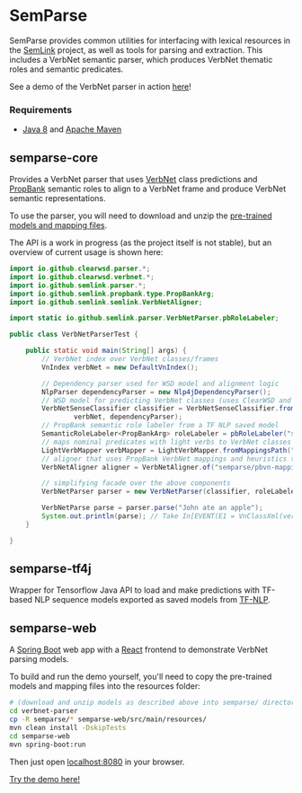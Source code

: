 # SemParse

SemParse provides common utilities for interfacing with lexical resources in the [SemLink](https://verbs.colorado.edu/semlink/)
project, as well as tools for parsing and extraction.
This includes a VerbNet semantic parser, which produces VerbNet thematic roles and semantic predicates.

See a demo of the VerbNet parser in action [here](http://verbnet-semantic-parser.appspot.com/)!

### Requirements
* [Java 8](http://www.oracle.com/technetwork/java/javase/overview/index.html) and [Apache Maven](https://maven.apache.org/)

## semparse-core
Provides a VerbNet parser that uses [VerbNet](http://verbs.colorado.edu/~mpalmer/projects/verbnet.html) class predictions and 
[PropBank](https://propbank.github.io/) semantic roles to align to a VerbNet frame and produce VerbNet semantic representations.

To use the parser, you will need to download and unzip the [pre-trained models and mapping files](https://drive.google.com/open?id=12krafgEoEVKFue9zZxj2zkPxIQH1pLV4).

The API is a work in progress (as the project itself is not stable), but an overview of current usage is shown here:
```java
import io.github.clearwsd.parser.*;
import io.github.clearwsd.verbnet.*;
import io.github.semlink.parser.*;
import io.github.semlink.propbank.type.PropBankArg;
import io.github.semlink.semlink.VerbNetAligner;

import static io.github.semlink.parser.VerbNetParser.pbRoleLabeler;

public class VerbNetParserTest {

    public static void main(String[] args) {
        // VerbNet index over VerbNet classes/frames
        VnIndex verbNet = new DefaultVnIndex();

        // Dependency parser used for WSD model and alignment logic
        NlpParser dependencyParser = new Nlp4jDependencyParser();
        // WSD model for predicting VerbNet classes (uses ClearWSD and the NLP4J parser)
        VerbNetSenseClassifier classifier = VerbNetSenseClassifier.fromModelPath("semparse/nlp4j-verbnet-3.3.bin",
                verbNet, dependencyParser);
        // PropBank semantic role labeler from a TF NLP saved model
        SemanticRoleLabeler<PropBankArg> roleLabeler = pbRoleLabeler("semparse/propbank-srl");
        // maps nominal predicates with light verbs to VerbNet classes (e.g. take a bath -> dress-41.1.1)
        LightVerbMapper verbMapper = LightVerbMapper.fromMappingsPath("semparse/lvm.tsv", verbNet);
        // aligner that uses PropBank VerbNet mappings and heuristics to align PropBank roles with VerbNet thematic roles
        VerbNetAligner aligner = VerbNetAligner.of("semparse/pbvn-mappings.json", "semparse/unified-frames.bin");

        // simplifying facade over the above components
        VerbNetParser parser = new VerbNetParser(classifier, roleLabeler, aligner, verbMapper);

        VerbNetParse parse = parser.parse("John ate an apple");
        System.out.println(parse); // Take In[EVENT(E1 = VnClassXml(verbNetId=eat-39.1)), Agent(A0[John]), Patient(A1[an apple])]
    }

}

```

## semparse-tf4j
Wrapper for Tensorflow Java API to load and make predictions with TF-based NLP sequence models exported as saved models from [TF-NLP](https://github.com/jgung/tf-nlp). 

## semparse-web
A [Spring Boot](https://spring.io/projects/spring-boot) web app with a [React](https://reactjs.org/) frontend to demonstrate VerbNet parsing models.

To build and run the demo yourself, you'll need to copy the pre-trained models and mapping files into the resources folder:
```bash
# (download and unzip models as described above into semparse/ directory)
cd verbnet-parser
cp -R semparse/* semparse-web/src/main/resources/
mvn clean install -DskipTests
cd semparse-web
mvn spring-boot:run
```
Then just open [localhost:8080](http://localhost:8080) in your browser.

[Try the demo here!](http://verbnet-semantic-parser.appspot.com/)
